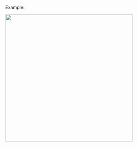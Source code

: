 Example:

<img  src="https://github.com/ProWhat/SovereignChess/assets/78951756/d5ea69f1-7c1f-4a60-b323-0471f934524f"  width="400">
